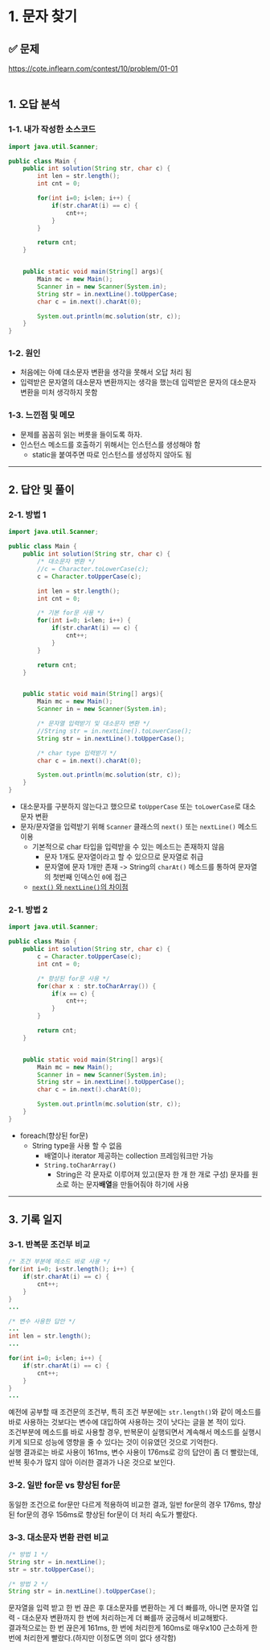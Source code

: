 # 1. 문자 찾기

## ✅ 문제
https://cote.inflearn.com/contest/10/problem/01-01
<br><br>

## 1. 오답 분석
### 1-1. 내가 작성한 소스코드
```java
import java.util.Scanner;

public class Main {
    public int solution(String str, char c) {
        int len = str.length();
        int cnt = 0;

        for(int i=0; i<len; i++) {
            if(str.charAt(i) == c) {
                cnt++;
            }
        }

        return cnt;
    }


    public static void main(String[] args){
        Main mc = new Main();
        Scanner in = new Scanner(System.in);
        String str = in.nextLine().toUpperCase;
        char c = in.next().charAt(0);

        System.out.println(mc.solution(str, c));
    }
}
```
### 1-2. 원인
- 처음에는 아예 대소문자 변환을 생각을 못해서 오답 처리 됨
- 입력받은 문자열의 대소문자 변환까지는 생각을 했는데 입력받은 문자의 대소문자 변환을 미처 생각하지 못함

### 1-3. 느낀점 및 메모
- 문제를 꼼꼼히 읽는 버릇을 들이도록 하자.
- 인스턴스 메소드를 호출하기 위해서는 인스턴스를 생성해야 함
  + static을 붙여주면 따로 인스턴스를 생성하지 않아도 됨

---

## 2. 답안 및 풀이
### 2-1. 방법 1
```java
import java.util.Scanner;

public class Main {
    public int solution(String str, char c) {
        /* 대소문자 변환 */
        //c = Character.toLowerCase(c);
        c = Character.toUpperCase(c);

        int len = str.length();
        int cnt = 0;

        /* 기본 for문 사용 */
        for(int i=0; i<len; i++) {
            if(str.charAt(i) == c) {
                cnt++;
            }
        }

        return cnt;
    }


    public static void main(String[] args){
        Main mc = new Main();
        Scanner in = new Scanner(System.in);

        /* 문자열 입력받기 및 대소문자 변환 */
        //String str = in.nextLine().toLowerCase();
        String str = in.nextLine().toUpperCase();

        /* char type 입력받기 */
        char c = in.next().charAt(0);

        System.out.println(mc.solution(str, c));
    }
}
```
- 대소문자를 구분하지 않는다고 했으므로 `toUpperCase` 또는 `toLowerCase`로 대소문자 변환
- 문자/문자열을 입력받기 위해 `Scanner` 클래스의 `next()` 또는 `nextLine()` 메소드 이용
  + 기본적으로 char 타입을 입력받을 수 있는 메소드는 존재하지 않음
    - 문자 1개도 문자열이라고 할 수 있으므로 문자열로 취급
    - 문자열에 문자 1개만 존재 -> String의 `charAt()` 메소드를 통하여 문자열의 첫번째 인덱스인 `0`에 접근
  + [`next()` 와 `nextLine()`의 차이점](https://devlog-wjdrbs96.tistory.com/80)

### 2-1. 방법 2
```java
import java.util.Scanner;

public class Main {
    public int solution(String str, char c) {
        c = Character.toUpperCase(c);
        int cnt = 0;

        /* 향상된 for문 사용 */
        for(char x : str.toCharArray()) {
            if(x == c) {
                cnt++;
            }
        }

        return cnt;
    }


    public static void main(String[] args){
        Main mc = new Main();
        Scanner in = new Scanner(System.in);
        String str = in.nextLine().toUpperCase();
        char c = in.next().charAt(0);

        System.out.println(mc.solution(str, c));
    }
}
```
- foreach(향상된 for문)
  + String type을 사용 할 수 없음
	- 배열이나 iterator 제공하는 collection 프레임워크만 가능
    - `String.toCharArray()`
      + String은 각 문자로 이루어져 있고(문자 한 개 한 개로 구성) 문자를 원소로 하는 문자**배열**을 만들어줘야 하기에 사용

---

## 3. 기록 일지
### 3-1. 반복문 조건부 비교
```java
/* 조건 부분에 메소드 바로 사용 */
for(int i=0; i<str.length(); i++) {
    if(str.charAt(i) == c) {
        cnt++;
    }
}
...

/* 변수 사용한 답안 */
...
int len = str.length();
...

for(int i=0; i<len; i++) {
    if(str.charAt(i) == c) {
        cnt++;
    }
}
...
```
예전에 공부할 때 조건문의 조건부, 특히 조건 부분에는 `str.length()`와 같이 메소드를 바로 사용하는 것보다는 변수에 대입하여 사용하는 것이 낫다는 글을 본 적이 있다.<br>
조건부분에 메소드를 바로 사용할 경우, 반복문이 실행되면서 계속해서 메소드를 실행시키게 되므로 성능에 영향을 줄 수 있다는 것이 이유였던 것으로 기억한다.<br>
실행 결과로는 바로 사용이 161ms, 변수 사용이 176ms로 강의 답안이 좀 더 빨랐는데, 반복 횟수가 많지 않아 이러한 결과가 나온 것으로 보인다.

### 3-2. 일반 for문 vs 향상된 for문
동일한 조건으로 for문만 다르게 적용하여 비교한 결과, 일반 for문의 경우 176ms, 향상된 for문의 경우 156ms로 향상된 for문이 더 처리 속도가 빨랐다.

### 3-3. 대소문자 변환 관련 비교
```java
/* 방법 1 */
String str = in.nextLine();
str = str.toUpperCase();

/* 방법 2 */
String str = in.nextLine().toUpperCase();
```
문자열을 입력 받고 한 번 끊은 후 대소문자를 변환하는 게 더 빠를까, 아니면 문자열 입력 - 대소문자 변환까지 한 번에 처리하는게 더 빠를까 궁금해서 비교해봤다.<br>
결과적으로는 한 번 끊은게 161ms, 한 번에 처리한게 160ms로 매우x100 근소하게 한 번에 처리한게 빨랐다.(하지만 이정도면 의미 없다 생각함)